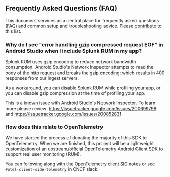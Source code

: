 
## Frequently Asked Questions (FAQ)

This document services as a central place for frequently asked
questions (FAQ) and common setup and troubleshooting advice.
Please [contribute](../CONTRIBUTING.MD) to this list.

### Why do I see "error handling gzip compressed request EOF" in Android Studio when I include Splunk RUM in my app?

Splunk RUM uses gzip encoding to reduce network bandwidth consumption. Android Studio's
Network Inspector attempts to read the body of the http request and breaks the gzip
encoding; which results in 400 responses from our ingest servers.

As a workaround, you can disable Splunk RUM while profiling your app, or you can disable
gzip compression at the time of profiling your app.

This is a known issue with Android Studio's Network Inspector.
To learn more please review: https://issuetracker.google.com/issues/200699798 and https://issuetracker.google.com/issues/200852831

### How does this relate to OpenTelemetry

We have started the process of donating the majority of this SDK to OpenTelemetry.
When we are finished, this project will be a lightweight customization of an upstream/official
OpenTelemetry Android Client SDK to support real user monitoring (RUM).

You can following along with the OpenTelemetry client
[SIG notes](https://docs.google.com/document/d/16Vsdh-DM72AfMg_FIt9yT9ExEWF4A_vRbQ3jRNBe09w/edit#heading=h.yplevr950565)
or see `#otel-client-side-telemetry` in CNCF slack.  

